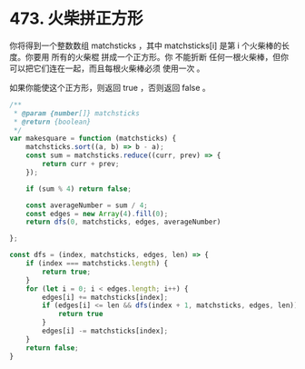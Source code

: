 # 473. 火柴拼正方形

你将得到一个整数数组 matchsticks ，其中 matchsticks[i] 是第 i 个火柴棒的长度。你要用 所有的火柴棍 拼成一个正方形。你 不能折断 任何一根火柴棒，但你可以把它们连在一起，而且每根火柴棒必须 使用一次 。

如果你能使这个正方形，则返回 true ，否则返回 false 。


```js
/**
 * @param {number[]} matchsticks
 * @return {boolean}
 */
var makesquare = function (matchsticks) {
    matchsticks.sort((a, b) => b - a);
    const sum = matchsticks.reduce((curr, prev) => {
        return curr + prev;
    });

    if (sum % 4) return false;

    const averageNumber = sum / 4;
    const edges = new Array(4).fill(0);
    return dfs(0, matchsticks, edges, averageNumber)

};

const dfs = (index, matchsticks, edges, len) => {
    if (index === matchsticks.length) {
        return true;
    }
    for (let i = 0; i < edges.length; i++) {
        edges[i] += matchsticks[index];
        if (edges[i] <= len && dfs(index + 1, matchsticks, edges, len)) {
            return true
        }
        edges[i] -= matchsticks[index];
    }
    return false;
}
```